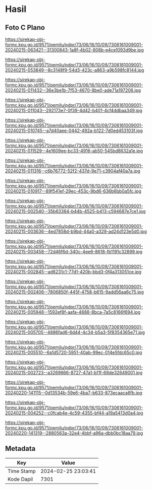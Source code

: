 # Hasil

## Foto C Plano

https://sirekap-obj-formc.kpu.go.id/9571/pemilu/pdpr/73/06/16/10/09/7306161009001-20240215-063421--31300843-1a8f-4b02-808b-e4ce1093d9be.jpg

https://sirekap-obj-formc.kpu.go.id/9571/pemilu/pdpr/73/06/16/10/09/7306161009001-20240215-053849--8c3148f9-54d3-423c-a863-a9b598fc8144.jpg

https://sirekap-obj-formc.kpu.go.id/9571/pemilu/pdpr/73/06/16/10/09/7306161009001-20240215-011432--36e3be1b-7f53-4670-8be0-ade71a197206.jpg

https://sirekap-obj-formc.kpu.go.id/9571/pemilu/pdpr/73/06/16/10/09/7306161009001-20240215-011043--292173e7-0f39-4d42-b401-4cf4ddbaa349.jpg

https://sirekap-obj-formc.kpu.go.id/9571/pemilu/pdpr/73/06/16/10/09/7306161009001-20240215-010745--a7d40aee-0442-492a-b122-7d0ed453103f.jpg

https://sirekap-obj-formc.kpu.go.id/9571/pemilu/pdpr/73/06/16/10/09/7306161009001-20240215-011529--4e1609ee-bc33-4916-ab50-545bd8632a1e.jpg

https://sirekap-obj-formc.kpu.go.id/9571/pemilu/pdpr/73/06/16/10/09/7306161009001-20240215-011316--c6b76772-52f2-437d-9e71-c3904af40a7a.jpg

https://sirekap-obj-formc.kpu.go.id/9571/pemilu/pdpr/73/06/16/10/09/7306161009001-20240215-010917--89f541ef-29ec-453c-9bd6-636b6bb0a5fc.jpg

https://sirekap-obj-formc.kpu.go.id/9571/pemilu/pdpr/73/06/16/10/09/7306161009001-20240215-002540--35b63364-b44b-4525-b413-c594687e7ce1.jpg

https://sirekap-obj-formc.kpu.go.id/9571/pemilu/pdpr/73/06/16/10/09/7306161009001-20240215-003636--4ed7858d-b9bd-44a0-a329-ad24d123e5d0.jpg

https://sirekap-obj-formc.kpu.go.id/9571/pemilu/pdpr/73/06/16/10/09/7306161009001-20240215-003458--72d46f6d-340c-4ee6-8618-fb1191c32899.jpg

https://sirekap-obj-formc.kpu.go.id/9571/pemilu/pdpr/73/06/16/10/09/7306161009001-20240215-002845--ad6231c1-77d1-420b-bbd3-0f4a313051ce.jpg

https://sirekap-obj-formc.kpu.go.id/9571/pemilu/pdpr/73/06/16/10/09/7306161009001-20240215-002406--7806850f-445f-4758-b615-9add56aa6c75.jpg

https://sirekap-obj-formc.kpu.go.id/9571/pemilu/pdpr/73/06/16/10/09/7306161009001-20240215-005948--1592ef8f-aafa-4888-8bca-7a5c8166f694.jpg

https://sirekap-obj-formc.kpu.go.id/9571/pemilu/pdpr/73/06/16/10/09/7306161009001-20240215-005705--4886fad6-6d44-4c34-b5a3-5f8354365e71.jpg

https://sirekap-obj-formc.kpu.go.id/9571/pemilu/pdpr/73/06/16/10/09/7306161009001-20240215-005510--6a1d5720-5951-40ab-99ec-014e5fdc65c0.jpg

https://sirekap-obj-formc.kpu.go.id/9571/pemilu/pdpr/73/06/16/10/09/7306161009001-20240215-002723--a3269666-8727-47a1-b11f-69de32649001.jpg

https://sirekap-obj-formc.kpu.go.id/9571/pemilu/pdpr/73/06/16/10/09/7306161009001-20240220-141115--0d13534b-59e6-4ba7-b633-873ecaaca6fb.jpg

https://sirekap-obj-formc.kpu.go.id/9571/pemilu/pdpr/73/06/16/10/09/7306161009001-20240215-004252--c0fcab4e-4c59-4355-bf44-a19a5413d0a4.jpg

https://sirekap-obj-formc.kpu.go.id/9571/pemilu/pdpr/73/06/16/10/09/7306161009001-20240220-141319--2880563a-32e4-4bbf-a96a-dbb0bc18aa79.jpg


## Metadata

| Key        | Value               |
| ---------- | ------------------- |
| Time Stamp | 2024-02-25 23:03:41 |
| Kode Dapil | 7301                |



